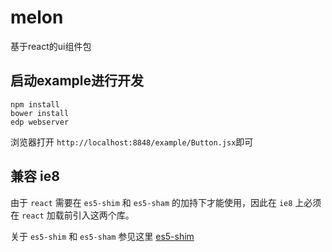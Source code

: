 # melon

基于react的ui组件包

## 启动example进行开发

```
npm install
bower install
edp webserver
```

浏览器打开 `http://localhost:8848/example/Button.jsx`即可

## 兼容 ie8

由于 `react` 需要在 `es5-shim` 和 `es5-sham` 的加持下才能使用，因此在 `ie8` 上必须在 `react` 加载前引入这两个库。

关于 `es5-shim` 和 `es5-sham` 参见这里 [es5-shim](https://github.com/es-shims/es5-shim)
